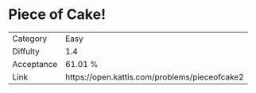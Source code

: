 # Piece of Cake!

<table>
    <tr>
        <td>Category</td>
        <td>Easy</td>
    </tr>
    <tr>
        <td>Diffulty</td>
        <td>1.4</td>
    </tr>
    <tr>
        <td>Acceptance</td>
        <td>61.01 %</td>
    </tr>
    <tr>
        <td>Link</td>
        <td>https://open.kattis.com/problems/pieceofcake2</td>
    </tr>
</table>
